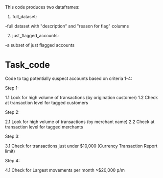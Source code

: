 This code produces two dataframes:

1. full_dataset:

-full dataset with "description" and "reason for flag" columns

2. just_flagged_accounts:

-a subset of just flagged accounts

# Task_code
Code to tag potentially suspect accounts based on criteria 1-4:

Step 1: 

1.1 Look for high volume of transactions (by origination customer)
1.2 Check at transaction level for tagged customers

Step 2:   

2.1 Look for high volume of transactions (by merchant name)
2.2 Check at transaction level for tagged merchants

Step 3:  

3.1 Check for transactions just under $10,000 (Currency Transaction Report limit)

Step 4:  

4.1 Check for Largest movements per month >$20,000 p/m
